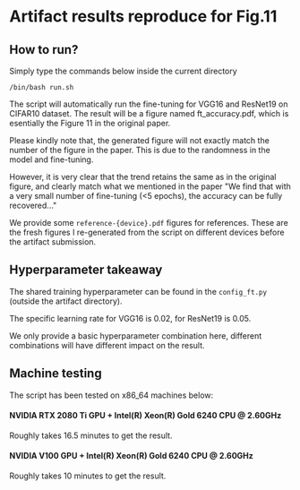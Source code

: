 # Artifact results reproduce for Fig.11

## How to run?
 Simply type the commands below inside the current directory

``/bin/bash run.sh``

The script will automatically run the fine-tuning for VGG16 and ResNet19 on CIFAR10 dataset. The result will be a figure named ft_accuracy.pdf, which is esentially the Figure 11 in the original paper.

Please kindly note that, the generated figure will not exactly match the number of the figure in the paper. This is due to the randomness in the model and fine-tuning. 

However, it is very clear that the trend retains the same as in the original figure, and clearly match what we mentioned in the paper "We find that with a very small number of fine-tuning
(<5 epochs), the accuracy can be fully recovered..."

We provide some ``reference-{device}.pdf`` figures for references. These are the fresh figures I re-generated from the script on different devices before the artifact submission.

## Hyperparameter takeaway
The shared training hyperparameter can be found in the ``config_ft.py`` (outside the artifact directory).

The specific learning rate for VGG16 is 0.02, for ResNet19 is 0.05.

We only provide a basic hyperparameter combination here, different combinations will have different impact on the result.

## Machine testing

The script has been tested on x86_64 machines below:

#### NVIDIA RTX 2080 Ti GPU + Intel(R) Xeon(R) Gold 6240 CPU @ 2.60GHz
Roughly takes 16.5 minutes to get the result.

#### NVIDIA V100 GPU + Intel(R) Xeon(R) Gold 6240 CPU @ 2.60GHz
Roughly takes 10 minutes to get the result.
